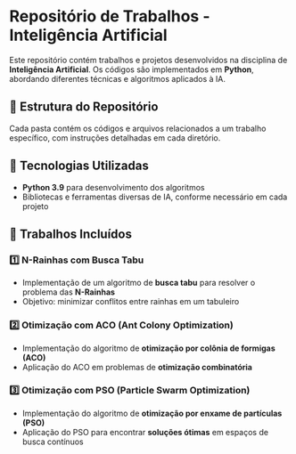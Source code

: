 # Repositório de Trabalhos - Inteligência Artificial  

Este repositório contém trabalhos e projetos desenvolvidos na disciplina de **Inteligência Artificial**. Os códigos são implementados em **Python**, abordando diferentes técnicas e algoritmos aplicados à IA.  

## 📂 Estrutura do Repositório  

Cada pasta contém os códigos e arquivos relacionados a um trabalho específico, com instruções detalhadas em cada diretório.  

## 🚀 Tecnologias Utilizadas  

- **Python 3.9** para desenvolvimento dos algoritmos  
- Bibliotecas e ferramentas diversas de IA, conforme necessário em cada projeto  

## 📌 Trabalhos Incluídos  

### 1️⃣ N-Rainhas com Busca Tabu  
- Implementação de um algoritmo de **busca tabu** para resolver o problema das **N-Rainhas**  
- Objetivo: minimizar conflitos entre rainhas em um tabuleiro  

### 2️⃣ Otimização com ACO (Ant Colony Optimization)  
- Implementação do algoritmo de **otimização por colônia de formigas (ACO)**  
- Aplicação do ACO em problemas de **otimização combinatória**  

### 3️⃣ Otimização com PSO (Particle Swarm Optimization)  
- Implementação do algoritmo de **otimização por enxame de partículas (PSO)**  
- Aplicação do PSO para encontrar **soluções ótimas** em espaços de busca contínuos  
